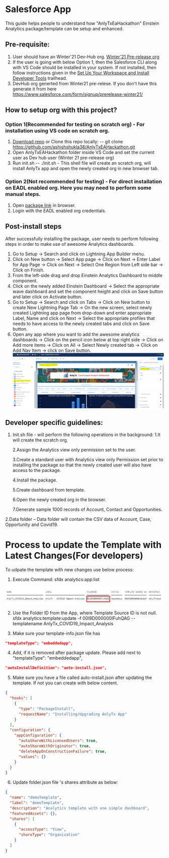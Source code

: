 # Salesforce App

This guide helps people to understand how "AnlyTxEaHackathon" Einstein Analytics package/template can be setup and enhanced.

## Pre-requisite:
1. User should have an Winter'21 Dev-Hub org. [Winter'21 Pre-release org](https://www.salesforce.com/form/signup/prerelease-winter21/)
2. If the user is going with below Option 1, then the Salesforce CLI along with VS Code should be installed in your system. If not installed, then follow instructions given in the [Set Up Your Workspace and Install Developer Tools](https://trailhead.salesforce.com/content/learn/projects/quickstart-vscode-salesforce/vscode-salesforce-ready?trail_id=set-up-your-workspace-and-install-developer-tools) trailhead.
3. DevHub org generted from Winter21 pre-relese. If you don't have this generate it from here https://www.salesforce.com/form/signup/prerelease-winter21/

## How to setup org with this project? 

### Option 1(Recommended for testing on scratch org) - For installation using VS code on scratch org.
1. [Download repo](https://github.com/ashishshukla38/AnlyTxEAHackathon/archive/master.zip) or Clone this repo locally: -- git clone https://github.com/ashishshukla38/AnlyTxEAHackathon.git 
2. Open AnlyTxEAHackathon folder inside VS Code and set the current user as Dev hub user (Winter 21 pre-release org)
3. Run init.sh -- ./init.sh - 
    This shell file will create an scratch org, will install AnlyTx app and open the newly created org in new browser tab.
        
### Option 2(Not recommended for testing) - For direct installation on EADL enabled org. Here you may need to perform some manual steps.
1. Open [package link](https://login.salesforce.com/packaging/installPackage.apexp?p0=04tB0000000cylW) in browser.
2. Login with the EADL enabled org credentials.



## Post-install steps
After successfully installing the package, user needs to perform following steps in order to make use of awesome Analytics dashboards.
1. Go to Setup -> Search and click on  Lightning App Builder menu. 
2. Click on New button -> Select App page -> Click on Next -> Enter Label for App Page -> Click on Next -> Select One Region from Left side bar -> Click on Finish.
3. From the left-side drag and drop Einstein Analytics Dashboard to middle component.
4. Click on the newly added Einstein Dashboard -> Select the appropriate wave dashboard and set the component height and click on Save button and later click on Activate button.
5. Go to Setup -> Search and click on Tabs -> Click on New button to create New Lightning Page Tab -> On the new screen, select newly created Lightning app page from drop-down and enter appropriate Label, Name and click on Next -> Select the appropriate profiles that needs to have access to the newly created tabs and click on Save button.
6. Open any app where you want to add the awesome analytics dashboards -> Click on the pencil icon below at top right side -> Click on Add more items -> Click on All -> Select Newly created tab -> Click on Add Nav Item -> click on Save button.
  ![alt text](https://github.com/ashishshukla38/AnlyTxEAHackathon/blob/master/ReadMdImages/Page%20setup.png) 

## Developer specific guidelines: 

1. Init.sh file - will perform the following operations in the background: 
    1.It will create the scratch org. 
    
    2.Assign the Analytics view only permission set to the user. 
    
    3.Create a standard user with Analytics view only Permission set prior to installing the package so that the newly created user will also have access to the package. 
    
    4.Install the package. 
    
    5.Create dashboard from template. 
    
    6.Open the newly created org in the browser. 
    
    7.Generate sample 1000 records of Account, Contact and Opportunities. 
    
2.Data folder – Data folder will contain the CSV data of Account, Case, Opportunity and Covid19. 

# Process to update the Template with Latest Changes(For developers)

To udpate the template with new changes use below process:

1. Execute Command:
sfdx analytics:app:list
 

 ![alt text](https://github.com/ashishshukla38/AnlyTxEAHackathon/blob/master/ReadMdImages/UpdateTemplateScreenshot.png?raw=true) 



2. Use the Folder ID from the App, where Template Source ID is not null.
sfdx analytics:template:update -f 00l9D000000IFuhQAG  --templatename AnlyTx_COVID19_Impact_Analysis  

3. Make sure your template-info.json file has 
```json
"templateType": "embeddedapp",
```
4. Add, if it is removed after package update. Please add next to "templateType": "embeddedapp",

```json
"autoInstallDefinition": "auto-install.json",
```

5. Make sure you have a file called auto-install.json after updating the template. If not you can create with below content.

```json
{
  "hooks": [
    {
      "type": "PackageInstall",
      "requestName": "Installing/Upgrading AnlyTx App"
    }
  ],
  "configuration": {
    "appConfiguration": {
      "autoShareWithLicensedUsers": true,
      "autoShareWithOriginator": true,
      "deleteAppOnConstructionFailure": true,
      "values": {}
    }
  }
}
 ```

 6. Update folder.json file 's shares attribute as below:
```json
{
  "name": "demoTemplate",
  "label": "demoTemplate",
  "description": "Analytics template with one simple dashboard",
  "featuredAssets": {},
  "shares": [
    {
      "accessType": "View",
      "shareType": "Organization"
    }
  ]
}
```
